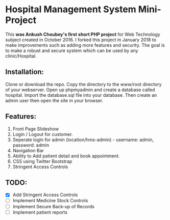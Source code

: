 # Hospital Management System Mini-Project

This **was Ankush Choubey's first short PHP project** for Web Technology subject created in October 2016.
I forked this project in January 2018 to make improvements such as adding more features and security. The goal
is to make a robust and secure system which can be used by any clinic/Hospital. 

## Installation:
Clone or download the repo.
Copy the directory to the www/root directory of your webserver.
Open up phpmyadmin and create a database called hospital.
Import the database.sql file into your database.
Then create an admin user then open the site in your browser.

## Features:
  1. Front Page Slideshow
  2. Login / Logout for customer.
  3. Seperate login for admin (location/hms-admin) - username: admin, password: admin
  4. Navigation Bar
  5. Ability to Add patient detail and book appointment.
  6. CSS using Twitter Bootstrap
  7. Stringent Access Controls
  

## TODO:
 - [x] Add Stringent Access Controls
 - [ ] Implement Medicine Stock Controls
 - [ ] Implement Secure Back-up of Records
 - [ ] Implement patient reports
